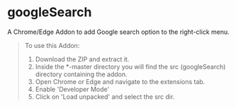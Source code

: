 
# googleSearch

A Chrome/Edge Addon to add Google search option to the right-click menu.

> To use this Addon:
> 1. Download the ZIP and extract it. 
> 2. Inside the *-master directory you will find the src (googleSearch) directory containing the addon.
> 3. Open Chrome or Edge and navigate to the extensions tab.
> 4. Enable 'Developer Mode'
> 5. Click on 'Load unpacked' and select the src dir.


